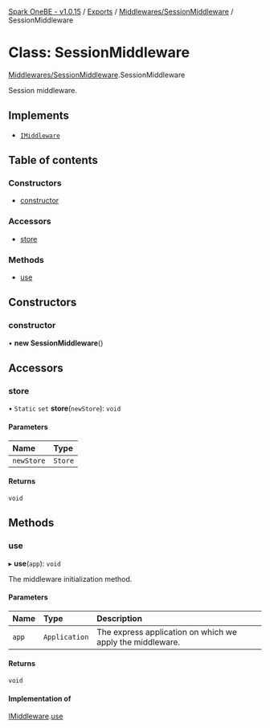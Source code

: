 [Spark OneBE - v1.0.15](../README.md) / [Exports](../modules.md) / [Middlewares/SessionMiddleware](../modules/Middlewares_SessionMiddleware.md) / SessionMiddleware

# Class: SessionMiddleware

[Middlewares/SessionMiddleware](../modules/Middlewares_SessionMiddleware.md).SessionMiddleware

Session middleware.

## Implements

- [`IMiddleware`](../interfaces/Middlewares_IMiddleware.IMiddleware.md)

## Table of contents

### Constructors

- [constructor](Middlewares_SessionMiddleware.SessionMiddleware.md#constructor)

### Accessors

- [store](Middlewares_SessionMiddleware.SessionMiddleware.md#store)

### Methods

- [use](Middlewares_SessionMiddleware.SessionMiddleware.md#use)

## Constructors

### constructor

• **new SessionMiddleware**()

## Accessors

### store

• `Static` `set` **store**(`newStore`): `void`

#### Parameters

| Name | Type |
| :------ | :------ |
| `newStore` | `Store` |

#### Returns

`void`

## Methods

### use

▸ **use**(`app`): `void`

The middleware initialization method.

#### Parameters

| Name | Type | Description |
| :------ | :------ | :------ |
| `app` | `Application` | The express application on which we apply the middleware. |

#### Returns

`void`

#### Implementation of

[IMiddleware](../interfaces/Middlewares_IMiddleware.IMiddleware.md).[use](../interfaces/Middlewares_IMiddleware.IMiddleware.md#use)
